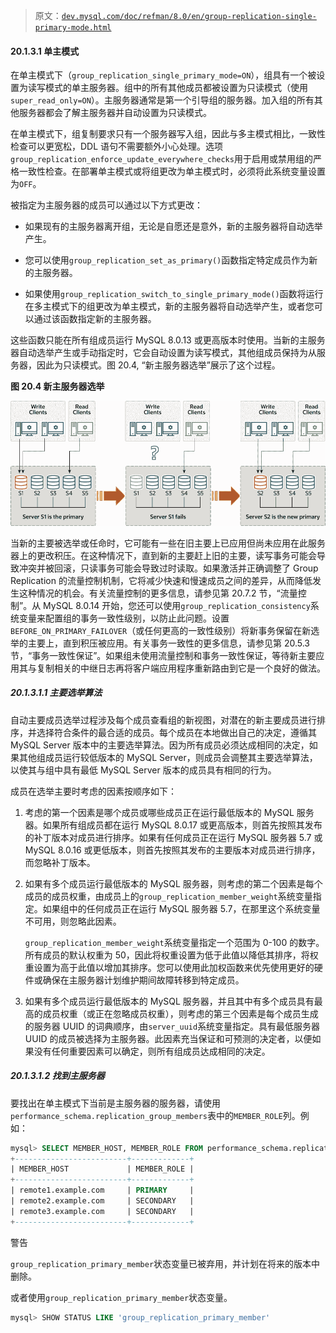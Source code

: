 > 原文：[`dev.mysql.com/doc/refman/8.0/en/group-replication-single-primary-mode.html`](https://dev.mysql.com/doc/refman/8.0/en/group-replication-single-primary-mode.html)

#### 20.1.3.1 单主模式

在单主模式下（`group_replication_single_primary_mode=ON`），组具有一个被设置为读写模式的单主服务器。组中的所有其他成员都被设置为只读模式（使用`super_read_only=ON`）。主服务器通常是第一个引导组的服务器。加入组的所有其他服务器都会了解主服务器并自动设置为只读模式。

在单主模式下，组复制要求只有一个服务器写入组，因此与多主模式相比，一致性检查可以更宽松，DDL 语句不需要额外小心处理。选项`group_replication_enforce_update_everywhere_checks`用于启用或禁用组的严格一致性检查。在部署单主模式或将组更改为单主模式时，必须将此系统变量设置为`OFF`。

被指定为主服务器的成员可以通过以下方式更改：

+   如果现有的主服务器离开组，无论是自愿还是意外，新的主服务器将自动选举产生。

+   您可以使用`group_replication_set_as_primary()`函数指定特定成员作为新的主服务器。

+   如果使用`group_replication_switch_to_single_primary_mode()`函数将运行在多主模式下的组更改为单主模式，新的主服务器将自动选举产生，或者您可以通过该函数指定新的主服务器。

这些函数只能在所有组成员运行 MySQL 8.0.13 或更高版本时使用。当新的主服务器自动选举产生或手动指定时，它会自动设置为读写模式，其他组成员保持为从服务器，因此为只读模式。图 20.4, “新主服务器选举”展示了这个过程。

**图 20.4 新主服务器选举**

![部署为互连组的五个服务器实例，S1、S2、S3、S4 和 S5。服务器 S1 是主要服务器。写客户端正在与服务器 S1 通信，读客户端正在与服务器 S4 通信。然后，服务器 S1 失败，导致与写客户端的通信中断。然后，服务器 S2 接管为新的主要服务器，现在写客户端与服务器 S2 通信。](img/6c2c5095234524372bb1923c58429d29.png)

当新的主要被选举或任命时，它可能有一些在旧主要上已应用但尚未应用在此服务器上的更改积压。在这种情况下，直到新的主要赶上旧的主要，读写事务可能会导致冲突并被回滚，只读事务可能会导致过时读取。如果激活并正确调整了 Group Replication 的流量控制机制，它将减少快速和慢速成员之间的差异，从而降低发生这种情况的机会。有关流量控制的更多信息，请参见第 20.7.2 节，“流量控制”。从 MySQL 8.0.14 开始，您还可以使用`group_replication_consistency`系统变量来配置组的事务一致性级别，以防止此问题。设置`BEFORE_ON_PRIMARY_FAILOVER`（或任何更高的一致性级别）将新事务保留在新选举的主要上，直到积压被应用。有关事务一致性的更多信息，请参见第 20.5.3 节，“事务一致性保证”。如果组未使用流量控制和事务一致性保证，等待新主要应用其与复制相关的中继日志再将客户端应用程序重新路由到它是一个良好的做法。

##### 20.1.3.1.1 主要选举算法

自动主要成员选举过程涉及每个成员查看组的新视图，对潜在的新主要成员进行排序，并选择符合条件的最合适的成员。每个成员在本地做出自己的决定，遵循其 MySQL Server 版本中的主要选举算法。因为所有成员必须达成相同的决定，如果其他组成员运行较低版本的 MySQL Server，则成员会调整其主要选举算法，以使其与组中具有最低 MySQL Server 版本的成员具有相同的行为。

成员在选举主要时考虑的因素按顺序如下：

1.  考虑的第一个因素是哪个成员或哪些成员正在运行最低版本的 MySQL 服务器。如果所有组成员都在运行 MySQL 8.0.17 或更高版本，则首先按照其发布的补丁版本对成员进行排序。如果有任何成员正在运行 MySQL 服务器 5.7 或 MySQL 8.0.16 或更低版本，则首先按照其发布的主要版本对成员进行排序，而忽略补丁版本。

1.  如果有多个成员运行最低版本的 MySQL 服务器，则考虑的第二个因素是每个成员的成员权重，由成员上的`group_replication_member_weight`系统变量指定。如果组中的任何成员正在运行 MySQL 服务器 5.7，在那里这个系统变量不可用，则忽略此因素。

    `group_replication_member_weight`系统变量指定一个范围为 0-100 的数字。所有成员的默认权重为 50，因此将权重设置为低于此值以降低其排序，将权重设置为高于此值以增加其排序。您可以使用此加权函数来优先使用更好的硬件或确保在主服务器计划维护期间故障转移到特定成员。

1.  如果有多个成员运行最低版本的 MySQL 服务器，并且其中有多个成员具有最高的成员权重（或正在忽略成员权重），则考虑的第三个因素是每个成员生成的服务器 UUID 的词典顺序，由`server_uuid`系统变量指定。具有最低服务器 UUID 的成员被选择为主服务器。此因素充当保证和可预测的决定者，以便如果没有任何重要因素可以确定，则所有组成员达成相同的决定。

##### 20.1.3.1.2 找到主服务器

要找出在单主模式下当前是主服务器的服务器，请使用`performance_schema.replication_group_members`表中的`MEMBER_ROLE`列。例如：

```sql
mysql> SELECT MEMBER_HOST, MEMBER_ROLE FROM performance_schema.replication_group_members;
+-------------------------+-------------+
| MEMBER_HOST             | MEMBER_ROLE |
+-------------------------+-------------+
| remote1.example.com     | PRIMARY     |
| remote2.example.com     | SECONDARY   |
| remote3.example.com     | SECONDARY   |
+-------------------------+-------------+
```

警告

`group_replication_primary_member`状态变量已被弃用，并计划在将来的版本中删除。

或者使用`group_replication_primary_member`状态变量。

```sql
mysql> SHOW STATUS LIKE 'group_replication_primary_member'
```
